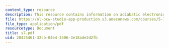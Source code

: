 ```yaml
---
content_type: resource
description: This resource contains information on adiabatic electronic states.
file: https://ol-ocw-studio-app-production.s3.amazonaws.com/courses/5-73-introductory-quantum-mechanics-i-fall-2005/2842546132cb04e435063e18ade2d2fb_s7.pdf
file_type: application/pdf
resourcetype: Document
title: s7.pdf
uid: 28425461-32cb-04e4-3506-3e18ade2d2fb
---
```

